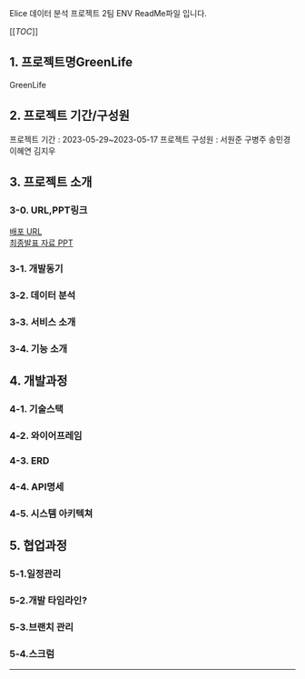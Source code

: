 Elice 데이터 분석 프로젝트 2팀 ENV ReadMe파일 입니다.

[[_TOC_]]

## 1. 프로젝트명GreenLife
GreenLife
## 2. 프로젝트 기간/구성원
프로젝트 기간 : 2023-05-29~2023-05-17
프로젝트 구성원 : 서원준 구병주 송민경 이혜연 김지우
## 3. 프로젝트 소개
### 3-0. URL,PPT링크
[배포 URL]()   
[최종발표 자료 PPT]()   
### 3-1. 개발동기
### 3-2. 데이터 분석   
### 3-3. 서비스 소개
### 3-4. 기능 소개
## 4. 개발과정 
### 4-1. 기술스택
### 4-2. 와이어프레임
### 4-3. ERD
### 4-4. API명세
### 4-5. 시스템 아키텍쳐
## 5. 협업과정
### 5-1.일정관리
### 5-2.개발 타임라인?
### 5-3.브랜치 관리
### 5-4.스크럼
-------------------
